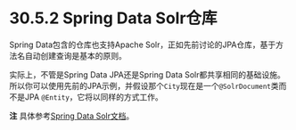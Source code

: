 # 30.5.2 Spring Data Solr仓库

Spring Data包含的仓库也支持Apache Solr，正如先前讨论的JPA仓库，基于方法名自动创建查询是基本的原则。

实际上，不管是Spring Data JPA还是Spring Data Solr都共享相同的基础设施。所以你可以使用先前的JPA示例，并假设那个`City`现在是一个`@SolrDocument`类而不是JPA `@Entity`，它将以同样的方式工作。

**注** 具体参考[Spring Data Solr文档](http://projects.spring.io/spring-data-solr/)。

